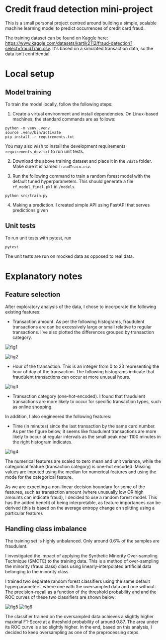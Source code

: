 # Credit fraud detection mini-project

This is a small personal project centred around building a simple, scalable machine learning model to predict occurrences of credit card fraud.

The training dataset can be found on Kaggle here: https://www.kaggle.com/datasets/kartik2112/fraud-detection?select=fraudTrain.csv. It's based on a simulated transaction data, so the data isn't confidential.


# Local setup

## Model training

To train the model locally, follow the following steps:

1. Create a virtual environment and install dependencies. On Linux-based machines, the standard commands are as follows:

```
python -m venv .venv
source .venv/bin/activate
pip install -r requirements.txt
```
You may also wish to install the development requirements `requirements_dev.txt` to run unit tests.

2. Download the above training dataset and place it in the `/data` folder. Make sure it is named `fraudTrain.csv`.

3. Run the following command to train a random forest model with the default tuned hyperparameters. This should generate a file `rf_model_final.pkl` in `/models`.

```
python src/train.py
```
4. Making a prediction. I created simple API using FastAPI that serves predictions given 

## Unit tests

To run unit tests with pytest, run

```
pytest
```

The unit tests are run on mocked data as opposed to real data. 

# Explanatory notes

## Feature selection

After exploratory analysis of the data, I chose to incorporate the following existing features:

- Transaction amount. As per the following histograms, fraudulent transactions are can be excessively large or small relative to regular transactions. I've also plotted the differences grouped by transaction category.

![fig1](docs/transaction_amt.png)

![fig2](docs/transaction_category.png)

- Hour of the transaction. This is an integer from 0 to 23 representing the hour of day of the transaction. The following histograms indicate that fraudulent transactions can occur at more unusual hours.

![fig3](docs/transaction_hour.png)

- Transaction category (one-hot-encoded). I found that fraudulent transactions are more likely to occur for specific transaction types, such as online shopping. 

In addition, I also engineered the following features:

- Time (in minutes) since the last transaction by the same card number. As per the figure below, it seems like fraudulent transactions are more likely to occur at regular intervals as the small peak near 1100 minutes in the right histogram indicates.

![fig4](docs/time_since_last.png)

The numerical features are scaled to zero mean and unit variance, while the categorical feature (transaction category) is one-hot encoded. Missing values are imputed using the median for numerical features and using the mode for the categorical feature.

As we are expecting a non-linear decision boundary for some of the features, such as transaction amount (where unusually low OR high amounts can indicate fraud), I decided to use a random forest model. This has the added benefit of being interpretable, as feature importances can be derived (this is based on the average entropy change on splitting using a particular feature).


## Handling class imbalance

The training set is highly unbalanced. Only around 0.6% of the samples are fraudulent. 

I investigated the impact of applying the Synthetic Minority Over-sampling Technique (SMOTE) to the training data. This is a method of over-sampling the minority (fraud class) class using linearly-interpolated artificial data belonging to the minority class. 

I trained two separate random forest classifiers using the same default hyperparameters, where one with the oversampled data and one without. The precision-recall as a function of the threshold probability and and the ROC curves of these two classifiers are shown below:

![fig5](docs/precision_recall.png)
![fig6](docs/roc_curve.png)

The classifier trained on the oversampled data achieves a slightly higher maximal F1-Score at a threshold probability of around 0.87. The area under its ROC curve is also slightly higher. In the end, based on this analysis, I decided to keep oversampling as one of the preprocessing steps.



